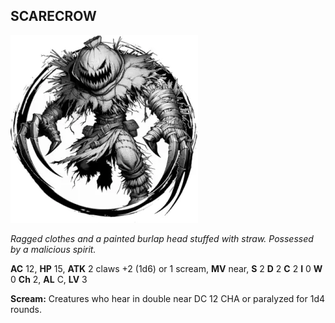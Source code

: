 ## SCARECROW

![](images/scarecrow.webp)

_Ragged clothes and a painted burlap head stuffed with straw. Possessed by a malicious spirit._

**AC** 12, **HP** 15, **ATK** 2 claws +2 (1d6) or 1 scream, **MV** near, **S** 2 **D** 2 **C** 2 **I** 0 **W** 0 **Ch** 2, **AL** C, **LV** 3

**Scream:** Creatures who hear in double near DC 12 CHA or paralyzed for 1d4 rounds.

